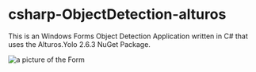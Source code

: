 # csharp-ObjectDetection-alturos
This is an Windows Forms Object Detection Application written in C# that uses the Alturos.Yolo 2.6.3 NuGet Package.

![a picture of the Form](https://github.com/fj-gruenewald/repo_history/blob/main/WinForms%20Applications/csharp-object-detection-alturos/_picture/object_detection_pic.PNG)
